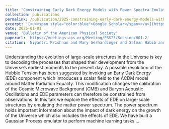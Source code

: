 ```yaml
---
title: "Constraining Early Dark Energy Models with Power Spectra Emulators"
collection: publications
permalink: /publication/2025-constraining-early-dark-energy-models-with-power-s
excerpt: '[<u><span style="color:blue">Google Scholar</span></u>](https://scholar.google.com/scholar?q=Constraining+Early+Dark+Energy+Models+with+Power+Spectra+Emulators)'
date: 2025-01-01
venue: 'Bulletin of the American Physical Society'
paperurl: 'https://meetings.aps.org/Meeting/PSS25/Session/H01.2'
citation: 'Niyantri Krishnan and Mary Gerhardinger and Salman Habib and Katrin Heitmann and Nesar Ramachandra (2025). "Constraining Early Dark Energy Models with Power Spectra Emulators". Bulletin of the American Physical Society.'
---
```


Understanding the evolution of large-scale structures in the Universe is key to decoding the processes that shaped their development from the Universe’s earliest moments to the present day. A possible resolution of the Hubble Tension has been suggested by invoking an Early Dark Energy (EDE) component which introduces a scalar field to the ΛCDM model around Matter Radiation Equality. This modification changes the calibration of the Cosmic Microwave Background (CMB) and Baryon Acoustic Oscillations and EDE parameters can therefore be constrained from observations. In this talk we explore the effects of EDE on large-scale structures by emulating the matter power spectrum. The power spectrum holds important information about the impact of dark energy on the growth of the Universe which also includes the effects of EDE. We have built a Gaussian Process emulator to perform machine learning tasks …
